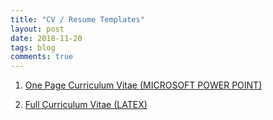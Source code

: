 ```yaml
---
title: "CV / Resume Templates"
layout: post
date: 2018-11-20
tags: blog
comments: true
--- 
```


1. [One Page Curriculum Vitae (MICROSOFT POWER POINT)](https://swarup-rj.github.io/assets/pdfs/swarup-cv.pptx)

1. [Full Curriculum Vitae (LATEX)](https://swarup-rj.github.io/assets/pdfs/swarup-cv.tex)